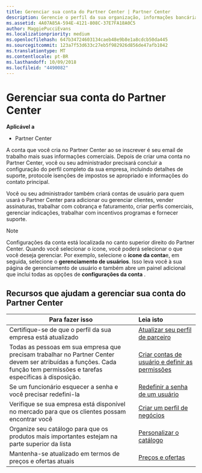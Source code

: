 ```yaml
---
title: Gerenciar sua conta do Partner Center | Partner Center
description: Gerencie o perfil da sua organização, informações bancárias e fiscais e seus usuários.
ms.assetid: 4A07A85A-594E-4121-808C-37E7FA18A0C5
author: MaggiePucciEvans
ms.localizationpriority: medium
ms.openlocfilehash: 647b34724603134caeb48e9b8e1a8cdcb50da445
ms.sourcegitcommit: 123a7f53d633c27eb5f982926d856de47afb1042
ms.translationtype: MT
ms.contentlocale: pt-BR
ms.lasthandoff: 10/09/2018
ms.locfileid: "4490082"
---
```

# <a name="manage-your-partner-center-account"></a>Gerenciar sua conta do Partner Center

**Aplicável a**

-  Partner Center

A conta que você cria no Partner Center ao se inscrever é seu email de trabalho mais suas informações comerciais. Depois de criar uma conta no Partner Center, você ou seu administrador precisará concluir a configuração do perfil completo da sua empresa, incluindo detalhes de suporte, protocole isenções de impostos se apropriado e informações do contato principal. 

Você ou seu administrador também criará contas de usuário para quem usará o Partner Center para adicionar ou gerenciar clientes, vender assinaturas, trabalhar com cobrança e faturamento, criar perfis comerciais, gerenciar indicações, trabalhar com incentivos programas e fornecer suporte.

>[!NOTE]
>Configurações da conta está localizada no canto superior direito do Partner Center. Quando você selecionar o ícone, você poderá selecionar o que você deseja gerenciar. Por exemplo, selecione o **ícone da conta**e, em seguida, selecione o **gerenciamento de usuários**. Isso leva você à sua página de gerenciamento de usuário e também abre um painel adicional que inclui todas as opções de **configurações da conta** .


## <a name="resources-to-help-you-manage-your-partner-center-account"></a>Recursos que ajudam a gerenciar sua conta do Partner Center

|**Para fazer isso**   |**Leia isto**   |
|-----------------------|:-----------------------|
|Certifique-se de que o perfil da sua empresa está atualizado   |[Atualizar seu perfil de parceiro](update-your-partner-profile.md)|
|Todas as pessoas em sua empresa que precisam trabalhar no Partner Center devem ser atribuídas a funções. Cada função tem permissões e tarefas específicas à disposição.|[Criar contas de usuário e definir as permissões](create-user-accounts-and-set-permissions.md)|
|Se um funcionário esquecer a senha e você precisar redefini-la  |[Redefinir a senha de um usuário](reset-a-user-password.md)|
|Verifique se sua empresa está disponível no mercado para que os clientes possam encontrar você   |[Criar um perfil de negócios](create-a-marketing-profile.md)|
|Organize seu catálogo para que os produtos mais importantes estejam na parte superior da lista   |[Personalizar o catálogo](customize-the-catalog.md)|
|Mantenha-se atualizado em termos de preços e ofertas atuais   |[Preços e ofertas](pricing-and-offers.md)|













 

 



